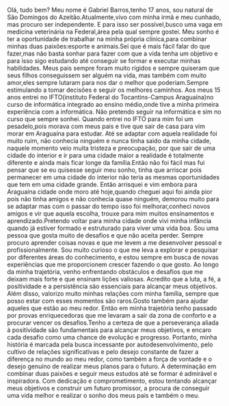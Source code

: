 Olá, tudo bem? Meu nome é Gabriel Barros,tenho 17 anos, sou natural de São Domingos do Azeitão.Atualmente,vivo com minha irmã e meu cunhado, mas procuro ser independente. E para isso ser possível,busco uma vaga em medicina veterinária na Federal,área pela qual sempre gostei. Meu sonho é ter a oportunidade de trabalhar na minha própria clínica,para combinar minhas duas paixões:esporte e animais.Sei que é mais fácil falar do que fazer,mas não basta sonhar para fazer com que a vida tenha um objetivo e para isso sigo estudando até conseguir se formar e executar minhas habilidades. Meus pais sempre foram muito rígidos e sempre quiseram que seus filhos conseguissem ser alguém na vida, mas também com muito amor,eles sempre lutaram para nos dar o melhor que poderiam.Sempre estimulando a tomar decisões e seguir os melhores caminhos. Aos meus 15 anos entrei no IFTO(instituto Federal do Tocantins-Campus Araguaína)no curso de informática integrado ao ensino médio,onde tive a minha primeira experiência com a informática. Não pretendo seguir na informática e sim no curso que sempre sonhei. Quando entrei no IFTO para mim foi um pesadelo,pois morava com meus pais e tive que sair de casa para vim morar em Araguaína para estudar. Até se adaptar com aquela realidade foi muito ruim, não conhecia ninguém e nunca tinha saido da minha cidade, naquele momento veio muita tristeza e preocupação, por que sair de uma cidade do interior e ir para uma cidade maior a realidade é totalmente diferente e ainda mais ficar longe da família.Então não foi fácil mas fui pensar que se eu quisesse seguir meu sonho, tinha que arriscar pois permanecer em uma cidade do interior não teria as mesmas oportunidades que tem em uma cidade grande. Então arrisquei e vim embora para Araguaína cidade onde moro até hoje,quando cheguei aqui foi ainda pior pois não tinha amigos e não conhecia quase ninguém, demorou muito para se adaptar mas com o passar do tempo isso foi melhorar,conheci novos amigos e vir que aquela escolha, trouxe para mim muitos ensinamentos e aprendizado.Pretendo voltar para minha cidade onde vivi minha infância quando já estiver formado e estruturado para viver uma vida boa. Sou uma pessoa que gosta muito de desafios e que não aceita perder. Sempre procuro aprender coisas novas e que me levem a me desenvolver pessoal e profissionalmente. Sou muito curioso o que me leva a explorar e pesquisar por diferentes áreas do conhecimento, e estou sempre em busca de novas experiências que me proporcionem crescer fazendo o que gosto. Ao longo da minha trajetória, venho enfrentando obstáculos e desafios que me deixam mais forte e que ensinam lições valiosas. Acredito que a luta, a fé, a positividade e a persistência são essenciais para alcançar meus objetivos. Além disso, valorizo ​​​​muito minhas relações com minha família, sempre que posso estar com esses momentos são raros.Gosto também para ajudar aqueles que estão ao meu redor. Então em minha trajetória tenho passado por provas enriquecedoras que me levaram a sair da zona de conforto e a procurar vencer os desafios.Tenho a certeza de que a perseverança aliada à positividade são fundamentais para alcançar meus objetivos, e encaro cada desafio como uma chance de evolução e progresso. Portanto, minha história é marcada pela busca incessante por autodesenvolvimento, pelo cultivo de relações significativas e pelo desejo constante de fazer a diferença no mundo ao meu redor, como também a força de vontade e o desejo genuíno de realizar meus planos para o futuro. A determinação em combinar duas paixões e seguir meus estudos até se formar é admirável e inspiradora. Com dedicação e comprometimento, estou tentando alcançar meus objetivos e construir um futuro promissor, a procura de conseguir uma vida melhor e realizar o sonho dos meus pais e também o meu.






